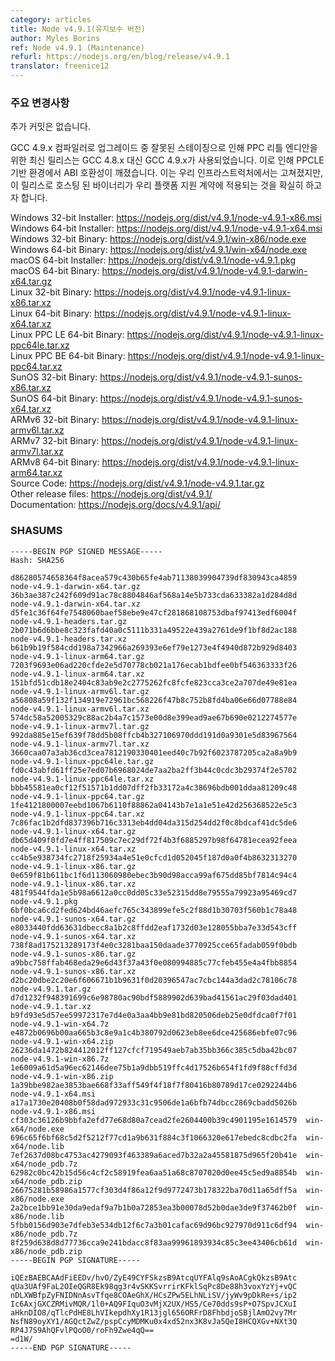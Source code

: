 ```yaml
---
category: articles
title: Node v4.9.1(유지보수 버전)
author: Myles Borins
ref: Node v4.9.1 (Maintenance)
refurl: https://nodejs.org/en/blog/release/v4.9.1
translator: freenice12
---
```


<!--
### Notable Changes

No additional commits.

Due to incorrect staging of the upgrade to the GCC 4.9.X compiler, the latest releases for PPC little
endian were built using GCC 4.9.X instead of GCC 4.8.X. This caused an ABI breakage on PPCLE based
environments. This has been fixed in our infrastructure and we are doing this release to ensure that
the hosted binaries are adhering to our platform support contract.
-->

### 주요 변경사항

추가 커밋은 없습니다.

GCC 4.9.x 컴파일러로 업그레이드 중 잘못된 스테이징으로 인해 PPC 리틀 엔디안을 위한 최신 릴리스는 GCC 4.8.x 대신 GCC 4.9.x가 사용되었습니다. 이로 인해 PPCLE 기반 환경에서 ABI 호환성이 깨졌습니다. 이는 우리 인프라스트럭처에서는 고쳐졌지만, 이 릴리스로 호스팅 된 바이너리가 우리 플랫폼 지원 계약에 적용되는 것을 확실히 하고자 합니다.

Windows 32-bit Installer: https://nodejs.org/dist/v4.9.1/node-v4.9.1-x86.msi<br>
Windows 64-bit Installer: https://nodejs.org/dist/v4.9.1/node-v4.9.1-x64.msi<br>
Windows 32-bit Binary: https://nodejs.org/dist/v4.9.1/win-x86/node.exe<br>
Windows 64-bit Binary: https://nodejs.org/dist/v4.9.1/win-x64/node.exe<br>
macOS 64-bit Installer: https://nodejs.org/dist/v4.9.1/node-v4.9.1.pkg<br>
macOS 64-bit Binary: https://nodejs.org/dist/v4.9.1/node-v4.9.1-darwin-x64.tar.gz<br>
Linux 32-bit Binary: https://nodejs.org/dist/v4.9.1/node-v4.9.1-linux-x86.tar.xz<br>
Linux 64-bit Binary: https://nodejs.org/dist/v4.9.1/node-v4.9.1-linux-x64.tar.xz<br>
Linux PPC LE 64-bit Binary: https://nodejs.org/dist/v4.9.1/node-v4.9.1-linux-ppc64le.tar.xz<br>
Linux PPC BE 64-bit Binary: https://nodejs.org/dist/v4.9.1/node-v4.9.1-linux-ppc64.tar.xz<br>
SunOS 32-bit Binary: https://nodejs.org/dist/v4.9.1/node-v4.9.1-sunos-x86.tar.xz<br>
SunOS 64-bit Binary: https://nodejs.org/dist/v4.9.1/node-v4.9.1-sunos-x64.tar.xz<br>
ARMv6 32-bit Binary: https://nodejs.org/dist/v4.9.1/node-v4.9.1-linux-armv6l.tar.xz<br>
ARMv7 32-bit Binary: https://nodejs.org/dist/v4.9.1/node-v4.9.1-linux-armv7l.tar.xz<br>
ARMv8 64-bit Binary: https://nodejs.org/dist/v4.9.1/node-v4.9.1-linux-arm64.tar.xz<br>
Source Code: https://nodejs.org/dist/v4.9.1/node-v4.9.1.tar.gz<br>
Other release files: https://nodejs.org/dist/v4.9.1/<br>
Documentation: https://nodejs.org/docs/v4.9.1/api/

<h3 id="shasums">SHASUMS</h3>

```
-----BEGIN PGP SIGNED MESSAGE-----
Hash: SHA256

d86280574658364f8acea579c430b65fe4ab71138039904739df830943ca4859  node-v4.9.1-darwin-x64.tar.gz
36b3ae387c242f609d91ac78c8804846af568a14e5b733cda633382a1d284d8d  node-v4.9.1-darwin-x64.tar.xz
d5fe1c36f64fe7548060baef58ebe9e47cf281868108753dbaf97413edf6004f  node-v4.9.1-headers.tar.gz
2b071b6d6bbe8c323fafd40a0c5111b331a49522e439a2761de9f1bf8d2ac188  node-v4.9.1-headers.tar.xz
b61b9b19f584cdd198a7342966a269393e6ef79e1273e4f4940d872b929d8403  node-v4.9.1-linux-arm64.tar.gz
7203f9693e06ad220cfde2e5d70778cb021a176ecab1bdfee0bf546363333f26  node-v4.9.1-linux-arm64.tar.xz
151bfd51cdb18e2404c83ab9e2c2775262fc8fcfe823cca3ce2a707de49e81ea  node-v4.9.1-linux-armv6l.tar.gz
a56808a59f132f134919e72961bc568226f47b8c752b8fd4ba06e66d07788e84  node-v4.9.1-linux-armv6l.tar.xz
574dc58a52005329c88ac2b4a7c1573e00d8e399ead9ae67b690e0212274577e  node-v4.9.1-linux-armv7l.tar.gz
992da885e15ef639f78dd5b08ffcb4b327106970ddd191d0a9301e5d83967564  node-v4.9.1-linux-armv7l.tar.xz
3660caa07a3ab36cd3cea7812190330401eed40c7b92f6023787205ca2a8a9b9  node-v4.9.1-linux-ppc64le.tar.gz
fd0c43abfd61ff25e7ed07b6968024de7aa2ba2ff3b44c0cdc3b29374f2e5702  node-v4.9.1-linux-ppc64le.tar.xz
bbb45581ea0cf12f51571b1dd07dff2fb33172a4c38696bdb001ddaa81209c48  node-v4.9.1-linux-ppc64.tar.gz
1fe4121800007eebd1067b6110f88862a04143b7e1a1e51e42d256368522e5c3  node-v4.9.1-linux-ppc64.tar.xz
7c86fac1b2dfd837396b716c3313eb4dd04da315d254dd2f0c8bdcaf41dc5de6  node-v4.9.1-linux-x64.tar.gz
db65d409f0fd7e4ff817509c7ec29df72f4b3f6885297b98f64781ecea92feea  node-v4.9.1-linux-x64.tar.xz
cc4b5e938734fc2718f25934a4e51e0cfcd1d052045f187d0a0f4b8632313270  node-v4.9.1-linux-x86.tar.gz
0e659f81b611bc1f6d113060980ebec3b90d98acca99af675dd85bf7814c94c4  node-v4.9.1-linux-x86.tar.xz
481f9544fda1e5b98a6612a0cc0dd05c33e52315dd8e79555a79923a95469cd7  node-v4.9.1.pkg
6bf0bca6cd2fed624bd46aefc765c343899efe5c2f88d1b30703f560b1c78a48  node-v4.9.1-sunos-x64.tar.gz
e8033440fdd63631dbecc8a1b2c8ffdd2eaf1732d03e128055bba7e33d543cff  node-v4.9.1-sunos-x64.tar.xz
738f8ad175213289173f4e0c3281baa150daade3770925cce65fadab059f0bdb  node-v4.9.1-sunos-x86.tar.gz
a9bbc758ffab468eda29e6d43f37a43f0e080994885c77cfeb455e4a4fbb8854  node-v4.9.1-sunos-x86.tar.xz
d2bc20dbe2c20e6f606671b1b9631f0d20396547ac7cbc144a3dad2c78106c78  node-v4.9.1.tar.gz
d7d1232f948391699c6e98780ac90bdf5889902d639bad41561ac29f03dad401  node-v4.9.1.tar.xz
b9fd93e5d57ee59972317e7d4e0a3aa4bb9e81bd820506deb25e0dfdca0f7f01  node-v4.9.1-win-x64.7z
e4872b0696b00aa665b3c8e9a1c4b380792d0623eb8ee6dce425686ebfe07c96  node-v4.9.1-win-x64.zip
26236da1472b824412012ff127cfcf719549aeb7ab35bb366c385c5dba42bc07  node-v4.9.1-win-x86.7z
1e6009a61d5a96ec62146dee75b1a9dbb519ffc4d17526b654f1fd9f88cffd3d  node-v4.9.1-win-x86.zip
1a39bbe982ae3853bae668f33aff549f4f18f7f80416b80789d17ce0292244b6  node-v4.9.1-x64.msi
a17a1730e20408b0f58dad972933c31c9506de1a6bfb74dbcc2869cbadd5026b  node-v4.9.1-x86.msi
cf303c36126b9bbfa2efd77e68d80a7cead2fe2604400b39c4901195e1614579  win-x64/node.exe
696c65f6bf68c5d2f5212f77cd1a9b631f884c3f1066320e617ebedc8cdbc2fa  win-x64/node.lib
7ef2637d08bc4753ac4279093f463389a6aced7b32a2a45581875d965f20b41e  win-x64/node_pdb.7z
62982c0bc42b15d56c4cf2c58919fea6aa51a68c8707020d0ee45c5ed9a8854b  win-x64/node_pdb.zip
26675281b58986a1577cf303d4f86a12f9d9772473b178322ba70d11a65dff5a  win-x86/node.exe
2a2bce1bb91e30da9edaf9a7b1b0a72853ea3b00078d52b0dae3de9f37462b0f  win-x86/node.lib
5fbb0156d903e7dfeb3e534db12f6c7a3b01cafac69d96bc927970d911c6df94  win-x86/node_pdb.7z
8f259d638d8d77736cca9e241bdacc8f83aa99961893934c85c3ee43406cb61d  win-x86/node_pdb.zip
-----BEGIN PGP SIGNATURE-----

iQEzBAEBCAAdFiEEDv/hvO/ZyE49CYFSkzsB9AtcqUYFAlq9sAoACgkQkzsB9Atc
qUa3UAf9FaL2OIeQGR8Ek98qg3r4vSKKSvrrirKFklSqPc8De88h3voxYzYj+vQC
nDLXWBfpZyFNIDNnAsvTfqe8COAeGhX/HCsZPw5ELhNLiSV/jyWv9pDkRe+s/ip2
Ic6AxjGXCZRMivMQR/1l0+AQ9FIquO3vMjX2UX/HS5/Ce70dds9sP+O7SpvJCXuI
aHknDIO8/qTlcPdHE8LhVIkepdhXy1R13jgl656ORFrD8FhbdjoSBjlAmO2vy7Mr
NsfN89oyXY1/AGQctZwZ/pspCcyMDMKu0x4xd52nx3K8vJa5QeI8HCQXGv+NXt3Q
RP4J7S9AhQFvlPQoO0/roFh9Zwe4qQ==
=d1W/
-----END PGP SIGNATURE-----

```